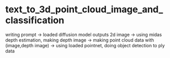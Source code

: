 # text_to_3d_point_cloud_image_and_classification
writing prompt -> loaded diffusion model outputs 2d image -> using midas depth estimation, making depth image -> making point cloud data with (image,depth image) -> using loaded pointnet, doing object detection to ply data
